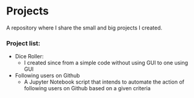 # Projects
 A repository where I share the small and big projects I created.

 ### Project list:
 
 - Dice Roller:
    - I created since from a simple code without using GUI to one using GUI
 - Following users on Github
   - A Jupyter Notebook script that intends to automate the action of following users on Github based on a given criteria

